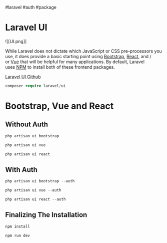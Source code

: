 #laravel #auth #package 
# Laravel UI
![[UI.png]]

While Laravel does not dictate which JavaScript or CSS pre-processors you use, it does provide a basic starting point using [Bootstrap](https://getbootstrap.com/), [React](https://reactjs.org/), and / or [Vue](https://vuejs.org/) that will be helpful for many applications. By default, Laravel uses [NPM](https://www.npmjs.org/) to install both of these frontend packages.

[Laravel UI Github](https://github.com/laravel/ui)

```php
composer require laravel/ui
```

# Bootstrap, Vue and React

## Without Auth

```php
php artisan ui bootstrap

php artisan ui vue

php artisan ui react
```

## With Auth

```php
php artisan ui bootstrap --auth

php artisan ui vue --auth

php artisan ui react --auth
```

## Finalizing The Installation

```php
npm install

npm run dev
```